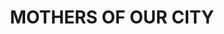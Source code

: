 ---
pid: mx153
title: MOTHERS OF OUR CITY
location_transcription: MALCOLM X PARK
coordinates: "[-75.22597433183, 39.952401749882]"
zipcode: '19143'
gen_neighborhood: West Philadelphia
neighborhood: University City
outside_phl: 
age: '34'
age_range: 30-39
instagram: 
image_file_name: mx_153.jpg
proposal_transcription: A monument to mothers. Born + raised in Philly. The dates
  they lived here + what they did ... raising children; working; organizing; milestones
  in their lives. People in the park could identify w. quadrant of the park based
  on the name of the mother or/and what they did.
topic: Family,Women
topic_summary: 0, 0, 0
type: Other No Form
keywords_other: 
credit: LIZ MANLIN
image_labels: 
twitter: 
facebook: 
permalink: "/monuments/mx153/"
layout: item-page
---